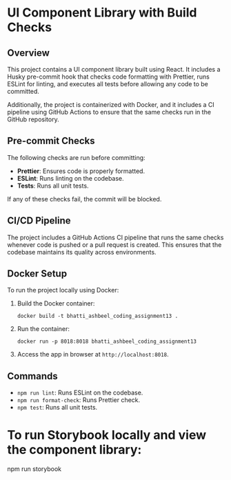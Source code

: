 # UI Component Library with Build Checks

## Overview
This project contains a UI component library built using React. It includes a Husky pre-commit hook that checks code formatting with Prettier, runs ESLint for linting, and executes all tests before allowing any code to be committed.

Additionally, the project is containerized with Docker, and it includes a CI pipeline using GitHub Actions to ensure that the same checks run in the GitHub repository.

## Pre-commit Checks
The following checks are run before committing:
- **Prettier**: Ensures code is properly formatted.
- **ESLint**: Runs linting on the codebase.
- **Tests**: Runs all unit tests.

If any of these checks fail, the commit will be blocked.

## CI/CD Pipeline
The project includes a GitHub Actions CI pipeline that runs the same checks whenever code is pushed or a pull request is created. This ensures that the codebase maintains its quality across environments.

## Docker Setup
To run the project locally using Docker:

1. Build the Docker container:
   ```
   docker build -t bhatti_ashbeel_coding_assignment13 .
   ```

2. Run the container:
   ```
   docker run -p 8018:8018 bhatti_ashbeel_coding_assignment13
   ```

3. Access the app in browser at `http://localhost:8018`.

## Commands
- `npm run lint`: Runs ESLint on the codebase.
- `npm run format-check`: Runs Prettier check.
- `npm test`: Runs all unit tests.

# To run Storybook locally and view the component library:
npm run storybook